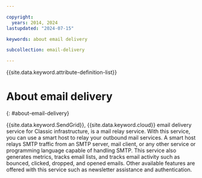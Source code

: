 ```yaml
---

copyright:
  years: 2014, 2024
lastupdated: "2024-07-15"

keywords: about email delivery

subcollection: email-delivery

---
```


{{site.data.keyword.attribute-definition-list}}

# About email delivery
{: #about-email-delivery}

{{site.data.keyword.SendGrid}}, {{site.data.keyword.cloud}} email delivery service for Classic infrastructure, is a mail relay service. With this service, you can use a smart host to relay your outbound mail services. A smart host relays SMTP traffic from an SMTP server, mail client, or any other service or programming language capable of handling SMTP. This service also generates metrics, tracks email lists, and tracks email activity such as bounced, clicked, dropped, and opened emails. Other available features are offered with this service such as newsletter assistance and authentication.
